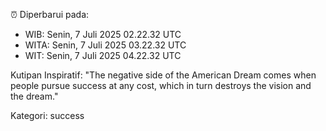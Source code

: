 ⏰ Diperbarui pada:
- WIB: Senin, 7 Juli 2025 02.22.32 UTC
- WITA: Senin, 7 Juli 2025 03.22.32 UTC
- WIT: Senin, 7 Juli 2025 04.22.32 UTC

Kutipan Inspiratif:
"The negative side of the American Dream comes when people pursue success at any cost, which in turn destroys the vision and the dream."


Kategori: success


